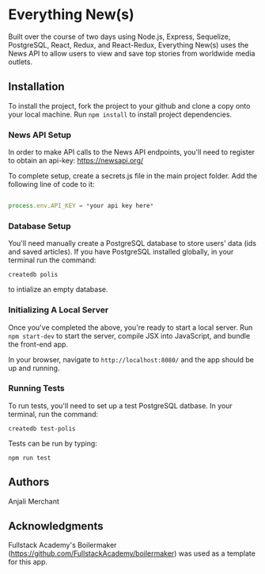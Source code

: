 # Everything New(s)
Built over the course of two days using Node.js, Express, Sequelize, PostgreSQL, React, Redux, and React-Redux, Everything New(s) uses the News API to allow users to view and save top stories from worldwide media outlets.

## Installation
To install the project, fork the project to your github and clone a copy onto your local machine. Run `npm install` to install project dependencies.

### News API Setup
In order to make API calls to the News API endpoints, you'll need to register to obtain an api-key: https://newsapi.org/

To complete setup, create a secrets.js file in the main project folder. Add the following line of code to it:

```javascript

process.env.API_KEY = *your api key here*

```

### Database Setup
You'll need manually create a PostgreSQL database to store users' data (ids and saved articles). If you have PostgreSQL installed globally, in your terminal run the command:

`createdb polis`

to intialize an empty database.

### Initializing A Local Server
Once you've completed the above, you're ready to start a local server. Run `npm start-dev` to start the server, compile JSX into JavaScript, and bundle the front-end app.

In your browser, navigate to `http://localhost:8080/` and the app should be up and running.

### Running Tests
To run tests, you'll need to set up a test PostgreSQL datbase. In your terminal, run the command:

`createdb test-polis`

Tests can be run by typing:

`npm run test`

## Authors
Anjali Merchant

## Acknowledgments
Fullstack Academy's Boilermaker (https://github.com/FullstackAcademy/boilermaker) was used as a template for this app.
